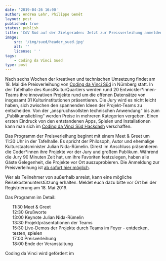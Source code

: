 ```yaml
---
date: '2019-04-26 16:00'
author: Andrea Lehr, Philippe Genêt
layout: post
published: true
status: publish
title: 'CdV Süd auf der Zielgeraden: Jetzt zur Preisverleihung anmelden!'
image:
    src: '/img/sued/header_sued.jpg'
    alt: ''
    license: ' '
tags:
    - Coding da Vinci Sued
type: post
---
```


<p>
Nach sechs Wochen der kreativen und technischen Umsetzung findet am 18. Mai die Preisverleihung von <a href="https://codingdavinci.de/events/sued/">Coding da Vinci Süd</a> in Nürnberg statt. In der Tafelhalle des KunstKulturQuartiers werden rund 20 Entwickler*innen-Teams ihre innovativen Projekte rund um die offenen Datensätze von insgesamt 31 Kulturinstitutionen präsentieren. Die Jury wird es nicht leicht haben, sich zwischen den spannenden Ideen der Projekt-Teams zu entscheiden. Von der „anspruchsvollsten technischen Anwendung“ bis zum „Publikumsliebling“ werden Preise in mehreren Kategorien vergeben. Einen ersten Eindruck von den entstandenen Apps, Spielen und Installationen kann man sich im <a href="https://hackdash.org/dashboards/cdvsued">Coding da Vinci Süd Hackdash</a> verschaffen.
</p>
<p>
Das Programm der Preisverleihung beginnt mit einem Meet & Greet um 11:30 Uhr in der Tafelhalle. Es spricht der Philosoph, Autor und ehemalige Kulturstaatsminister Julian Nida-Rümelin. Direkt im Anschluss präsentieren die Coder*innen ihre Projekte vor der Jury und großem Publikum. Während die Jury 90 Minuten Zeit hat, um ihre Favoriten festzulegen, haben alle Gäste Gelegenheit, die Projekte vor Ort auszuprobieren. Die Anmeldung zur Preisverleihung ist <a href="https://www.xing.com/events/coding-vinci-sud-preisverleihung-2082957">ab sofort hier möglich</a>. 
</p>
<p>
Wer als Teilnehmer von außerhalb anreist, kann eine mögliche Reisekostenunterstützung erhalten. Meldet euch dazu bitte vor Ort bei der Registrierung am 18. Mai 2019.
</p>
<p>
Das Programm im Detail:
<ul style="list-style-type:none;">
	<li>11:30 Meet & Greet</li>
	<li>12:30 Grußworte</li>
	<li>13:00 Keynote Julian Nida-Rümelin</li>
	<li>13:30 Projektpräsentationen der Teams</li>
	<li>15:30 Live-Demos der Projekte durch Teams im Foyer - entdecken, testen, spielen</li>
	<li>17:00 Preisverleihung</li>
	<li>18:00 Ende der Veranstaltung</li>
</ul>
</p>
<p>
Coding da Vinci wird gefördert im <a href="https://www.kulturstiftung-des-bundes.de/de/projekte/bild_und_raum/detail/kultur_digital.html"Programm Kultur Digital der Kulturstiftung des Bundes.</a>
</p>

